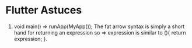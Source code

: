 # Flutter Astuces
1. void main() => runApp(MyApp());
The fat arrow syntax is simply a short hand for returning an expression so => expression is similar to (){ return expression; }.